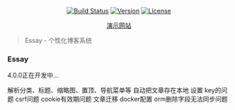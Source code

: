 <p align="center">
    <a href="https://travis-ci.org/wmui/essay"><img src="https://travis-ci.org/wmui/essay.svg?branch=main" alt="Build Status"></a>
    <a href="https://github.com/wmui/essay"><img src="https://img.shields.io/badge/node-%3E%3D16.0.0-orange.svg" alt="Version"></a>
    <a href="https://github.com/wmui/essay"><img src="https://img.shields.io/badge/license-MIT-blue.svg" alt="License"></a>
</p>

<p align="center"><a href="https://ppx.link" target="_blank">演示网站</a></p>

> Essay - 个性化博客系统

### Essay

4.0.0正在开发中...

解析分类、标题、缩略图、置顶、导航菜单等
自动把文章存在本地
设置
key的问题
csrf问题
cookie有效期问题
文章迁移
docker配置
orm删除字段无法同步问题